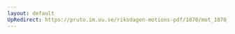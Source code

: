 ```yaml
---
layout: default
UpRedirect: https://pruto.im.uu.se/riksdagen-motions-pdf/1870/mot_1870__ak__131/mot_1870__ak__131-004.pdf
---
```

